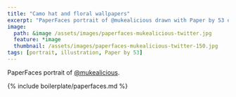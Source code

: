 ```yaml
---
title: "Camo hat and floral wallpapers"
excerpt: "PaperFaces portrait of @mukealicious drawn with Paper by 53 on an iPad."
image: 
  path: &image /assets/images/paperfaces-mukealicious-twitter.jpg 
  feature: *image
  thumbnail: /assets/images/paperfaces-mukealicious-twitter-150.jpg
tags: [portrait, illustration, Paper by 53]
---
```


PaperFaces portrait of [@mukealicious](http://twitter.com/mukealicious).

{% include boilerplate/paperfaces.md %}

